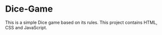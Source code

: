 # Dice-Game
This is a simple Dice game based on its rules. This project contains HTML, CSS and JavaScript.
